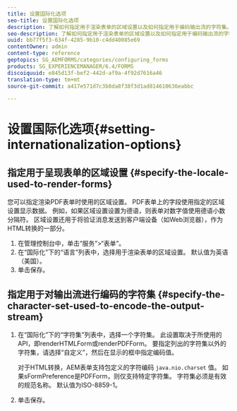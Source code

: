 ```yaml
---
title: 设置国际化选项
seo-title: 设置国际化选项
description: 了解如何指定用于渲染表单的区域设置以及如何指定用于编码输出流的字符集。
seo-description: 了解如何指定用于渲染表单的区域设置以及如何指定用于编码输出流的字符集。
uuid: bb77f5f3-634f-4285-9b10-c4dd40085e69
contentOwner: admin
content-type: reference
geptopics: SG_AEMFORMS/categories/configuring_forms
products: SG_EXPERIENCEMANAGER/6.4/FORMS
discoiquuid: e845d13f-bef2-442d-af9a-4f92d7616a46
translation-type: tm+mt
source-git-commit: a417e571d7c3b8da8f38f3d1ad814610636eabbc

---
```



# 设置国际化选项{#setting-internationalization-options}

## 指定用于呈现表单的区域设置 {#specify-the-locale-used-to-render-forms}

您可以指定渲染PDF表单时使用的区域设置。 PDF表单上的字段使用指定的区域设置显示数据。 例如，如果区域设置设置为德语，则表单对数字值使用德语小数分隔符。 区域设置还用于将验证消息发送到客户端设备（如Web浏览器），作为HTML转换的一部分。

1. 在管理控制台中，单击“服务”>“表单”。
1. 在“国际化”下的“语言”列表中，选择用于渲染表单的区域设置。 默认值为英语（美国）。
1. 单击保存。

## 指定用于对输出流进行编码的字符集 {#specify-the-character-set-used-to-encode-the-output-stream}

1. 在“国际化”下的“字符集”列表中，选择一个字符集。 此设置取决于所使用的API，即renderHTMLForm或renderPDFForm。 要指定列出的字符集以外的字符集，请选择“自定义”，然后在显示的框中指定编码值。

   对于HTML转换，AEM表单支持包定义的字符编码 `java.nio.charset` 值。 如果sFormPreference是PDFForm，则仅支持特定字符集。 字符集必须是有效的规范名称。 默认值为ISO-8859-1。

1. 单击保存。

